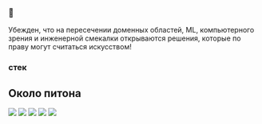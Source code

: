 ###  👋

Убежден, что на пересечении доменных областей, ML, компьютерного зрения и инженерной смекалки открываются решения, которые по праву могут считаться искусством!

### стек

## Около питона
<img src="https://img.shields.io/badge/Python-3776AB?style=for-the-badge&logo=python&logoColor=FFA500"/>
<img src="https://img.shields.io/badge/FastAPI-009688?style=for-the-badge&logo=fastapi&logoColor=white"/>
<img src="https://img.shields.io/badge/streamlit-B0C4DE?style=for-the-badge&logo=streamlit&logoColor=FF4B4B"/>
<img src="https://img.shields.io/badge/Telegramm API-26A5E4?style=for-the-badge&logo=telegram&logoColor=white"/>
<img src="https://img.shields.io/badge/tkinter-3776AB?style=for-the-badge"/>
